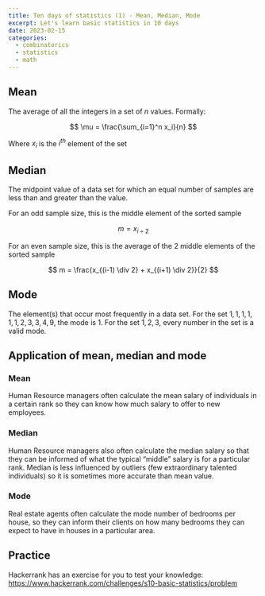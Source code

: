 ```yaml
---
title: Ten days of statistics (1) - Mean, Median, Mode
excerpt: Let's learn basic statistics in 10 days
date: 2023-02-15
categories:
  - combinatorics
  - statistics
  - math
---
```


## Mean

The average of all the integers in a set of $n$ values.
Formally:

$$
\mu = \frac{\sum_{i=1}^n x_i}{n}
$$

Where $x_i$ is the $i^{th}$ element of the set

## Median

The midpoint value of a data set for which an equal number of samples are less than and greater than the value.

For an odd sample size, this is the middle element of the sorted sample

$$
m = x_{i \div 2}
$$

For an even sample size, this is the average of the 2 middle elements of the sorted sample

$$
m = \frac{x_{(i-1) \div 2} + x_{(i+1) \div 2}}{2}
$$

## Mode

The element(s) that occur most frequently in a data set. For the set
${1,1,1,1,1,1,2,3,3,4,9}$, the mode is $1$. For the set $1,2,3$, every number in the set is a valid mode.

## Application of mean, median and mode

### Mean

Human Resource managers often calculate the mean salary of individuals in a certain rank so they can
know how much salary to offer to new employees.

### Median

Human Resource managers also often calculate the median salary
so that they can be informed of what the typical “middle” salary is for a particular rank.
Median is less influenced by outliers (few extraordinary talented individuals) so it is sometimes
more accurate than mean value.

### Mode

Real estate agents often calculate the mode number of bedrooms per house, so they can inform
their clients on how many bedrooms they can expect to have in houses in a particular area.

## Practice

Hackerrank has an exercise for you to test your knowledge: https://www.hackerrank.com/challenges/s10-basic-statistics/problem
